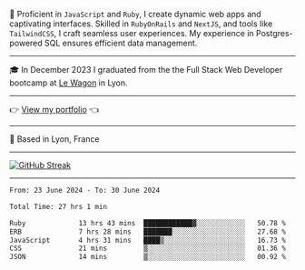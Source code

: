 📖 Proficient in `JavaScript` and `Ruby`, I create dynamic web apps and captivating interfaces. Skilled in `RubyOnRails` and `NextJS`, and tools like `TailwindCSS`, I craft seamless user experiences. My experience in Postgres-powered SQL ensures efficient data management.

***

🎓 In December 2023 I graduated from the the Full Stack Web Developer bootcamp at [Le Wagon](https://www.lewagon.com/) in Lyon.

***

👉 <a href="https://www.davidlau.dev/" target="_blank">View my portfolio</a> 👈

***

📍 Based in Lyon, France

***

[![GitHub Streak](https://streak-stats.demolab.com?user=kaimunlau&theme=github-dark&hide_border=true)](https://git.io/streak-stats)

***

<!--START_SECTION:waka-->

```txt
From: 23 June 2024 - To: 30 June 2024

Total Time: 27 hrs 1 min

Ruby             13 hrs 43 mins  ████████████▓░░░░░░░░░░░░   50.78 %
ERB              7 hrs 28 mins   ███████░░░░░░░░░░░░░░░░░░   27.68 %
JavaScript       4 hrs 31 mins   ████▒░░░░░░░░░░░░░░░░░░░░   16.73 %
CSS              21 mins         ▒░░░░░░░░░░░░░░░░░░░░░░░░   01.36 %
JSON             14 mins         ▒░░░░░░░░░░░░░░░░░░░░░░░░   00.92 %
```

<!--END_SECTION:waka-->
